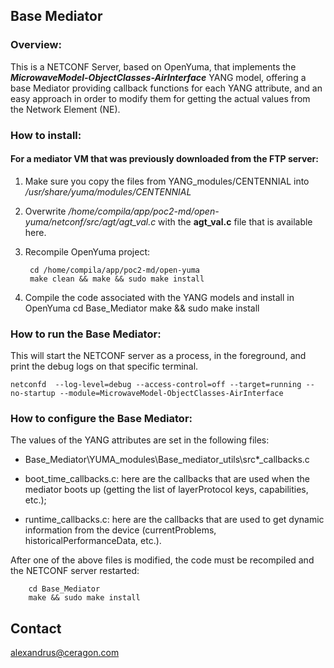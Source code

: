 ## Base Mediator

### Overview:
This is a NETCONF Server, based on OpenYuma, that implements the **_MicrowaveModel-ObjectClasses-AirInterface_** YANG model, offering a base Mediator providing callback functions for each YANG attribute, and an easy approach in order to modify them for getting the actual values from the Network Element (NE).

### How to install:
#### For a mediator VM that was previously downloaded from the FTP server:

1. Make sure you copy the files from YANG_modules/CENTENNIAL into */usr/share/yuma/modules/CENTENNIAL*
2. Overwrite */home/compila/app/poc2-md/open-yuma/netconf/src/agt/agt_val.c* with the **agt_val.c** file that is available here.
3. Recompile OpenYuma project:

        cd /home/compila/app/poc2-md/open-yuma
        make clean && make && sudo make install
4. Compile the code associated with the YANG models and install in OpenYuma
		cd Base_Mediator
        make && sudo make install


### How to run the Base Mediator:

This will start the NETCONF server as a process, in the foreground, and print the debug logs on that specific terminal.

`netconfd  --log-level=debug --access-control=off --target=running --no-startup --module=MicrowaveModel-ObjectClasses-AirInterface`


### How to configure the Base Mediator:

The values of the YANG attributes are set in the following files:

- Base_Mediator\YUMA_modules\Base_mediator_utils\src\*_callbacks.c

- boot_time_callbacks.c: here are the callbacks that are used when the mediator boots up (getting the list of layerProtocol keys, capabilities, etc.);
- runtime_callbacks.c: here are the callbacks that are used to get dynamic information from the device (currentProblems, historicalPerformanceData, etc.).

After one of the above files is modified, the code must be recompiled and the NETCONF server restarted:

        cd Base_Mediator
        make && sudo make install

Contact
-------

alexandrus@ceragon.com
